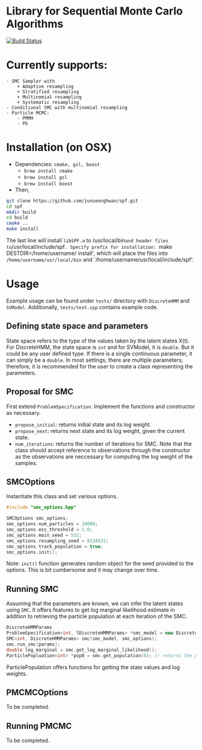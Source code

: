 # Library for Sequential Monte Carlo Algorithms

[![Build Status](https://travis-ci.org/junseonghwan/spf.svg?branch=master)](https://travis-ci.org/junseonghwan/spf)

# Currently supports:
    - SMC Sampler with
        + Adaptive resampling
        + Stratified resampling
        + Multinomial resampling
        + Systematic resampling
    - Conditional SMC with multinomial resampling
    - Particle MCMC:
        - PMMH
        - PG

# Installation (on OSX)
+ Dependencies: `cmake, gsl, boost`
    - `brew install cmake`
    - `brew install gsl`
    - `brew install boost`
+ Then,
```bash
git clone https://github.com/junseonghwan/spf.git
cd spf
mkdir build
cd build
cmake ..
make install
```
The last line will install `libSPF.a` to /usr/local/bin` and header files to `/usr/local/include/spf`. Specify prefix for installation: `make DESTDIR=/home/username/ install', which will place the files into `/home/username/usr/local/bin` and `/home/username/usr/local/include/spf'.

# Usage
Example usage can be found under `tests/` directory with `DiscreteHMM` and `SVModel`. Additionally, `tests/test.cpp` contains example code.

## Defining state space and parameters
State space refers to the type of the values taken by the latent states X(t). For DiscreteHMM, the state space is `int` and for SVModel, it is `double`. But it could be any user defined type. If there is a single continuous parameter, it can simply be a `double`. In most settings, there are multiple parameters; therefore, it is recommended for the user to create a class representing the parameters. 

## Proposal for SMC
First extend `ProblemSpecification`. Implement the functions and constructor as necessary.
+ `propose_initial`: returns initial state and its log weight.
+ `propose_next`: returns next state and its log weight, given the current state.
+ `num_iterations`: returns the number of iterations for SMC.
Note that the class should accept reference to observations through the constructor as the observations are neccessary for computing the log weight of the samples. 

## SMCOptions
Instantiate this class and set various options.
```cpp
#include "smc_options.hpp"

SMCOptions smc_options;
smc_options.num_particles = 10000;
smc_options.ess_threshold = 1.0;
smc_options.main_seed = 532;
smc_options.resampling_seed = 8234532;
smc_options.track_population = true;
smc_options.init();
```
Note: `init()` function generates random object for the seed provided to the options. This is bit cumbersome and it may change over time.

## Running SMC
Assuming that the parameters are known, we can infer the latent states using `SMC`. It offers features to get log marginal likelihood estimate in addition to retrieving the particle population at each iteration of the SMC.
```cpp
DiscreteHMMParams
ProblemSpecification<int, lDiscreteHMMParams> *smc_model = new DiscreteHMM(num_latent_states, y);
SMC<int, DiscreteHMMParams> smc(smc_model, smc_options);
smc.run_smc(params);
double log_marginal = smc.get_log_marginal_likelihood();
ParticlePopluation<int> *pop0 = smc.get_population(0); // returns the particle population for X(0)
```
ParticlePopulation offers functions for getting the state values and log weights.

## PMCMCOptions
To be completed.

## Running PMCMC
To be completed.
